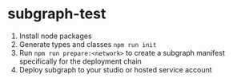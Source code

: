 # subgraph-test

1. Install node packages
2. Generate types and classes ```npm run init```
3. Run ```npm run prepare:<network>``` to create a subgraph manifest specifically for the deployment chain
4. Deploy subgraph to your studio or hosted service account
